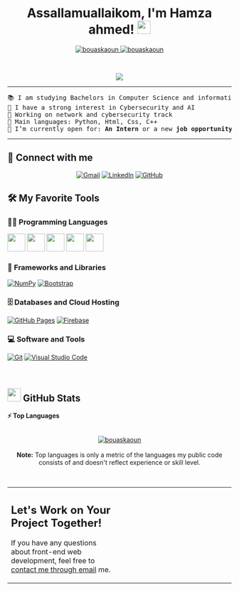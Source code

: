 <h1 align="center">
Assallamuallaikom, I'm Hamza ahmed!
	<a href="https://github.com/33hamza33" target="_self">
		<img src="https://media.giphy.com/media/hvRJCLFzcasrR4ia7z/giphy.gif" width="30">
	</a>
</h1>
<p align="center">
	<a href="https://github.com/33hamza33">
		<img src="https://komarev.com/ghpvc/?username=bouaskaoun&label=Profile%20views&color=0e75b6&style=flat" alt="bouaskaoun" />
	</a>
	<a href="https://github.com/33hamza33">
		<img src="https://img.shields.io/github/followers/bouaskaoun?label=Followers" alt="bouaskaoun" />
	</a>
</p>
<br/>
<p align="center">
	<a href="https://github.com/33hamza33">
		<img src="https://readme-typing-svg.herokuapp.com?lines=Computer+Science+Student; Cyber+Security+and+Network+Engineer;Always%20learning%20new%20things&center=true&width=380&height=45">
	</a>
</p>

<hr>

<pre>
📚 I am studying Bachelors in Computer Science and information system in Egyptian Japan University for Science and Technology
📝 I have a strong interest in Cybersecurity and AI
🔭 Working on network and cybersecurity track
🌟 Main languages: Python, Html, Css, C++
🤔 I’m currently open for: <b>An Intern</b> or a new <b>job opportunity</b>, this is <a href="New%20folder%20(2)/hamzaa%20cvvv.pdf" target="_blank">MY RESUME.</a>
</pre>
<hr>

## 🤝 Connect with me
<p align="center">
	<a href="Hamzaa7med2023@gmail.com"><img img src="https://img.shields.io/badge/gmail-%23EA4335.svg?style=plastic&logo=gmail&logoColor=white" alt="Gmail"/></a>
	<a href="https://www.linkedin.com/in/bouaskaoun/"><img src="https://img.shields.io/badge/linkedin-%230A66C2.svg?style=plastic&logo=linkedin&logoColor=white" alt="LinkedIn"/></a>
	<a href="https://github.com/33hamza33"><img src="https://img.shields.io/badge/github-%23181717.svg?style=plastic&logo=github&logoColor=white" alt="GitHub"/></a>
</p>

## 🛠️ My Favorite Tools

### 👨‍💻 Programming Languages

<p>
    <a href="https://github.com/33hamza33"><img src="https://cdn.jsdelivr.net/gh/devicons/devicon/icons/javascript/javascript-original.svg" width="40" height="40"></a>
    <a href="https://github.com/33hamza33"><img src="https://cdn.jsdelivr.net/gh/devicons/devicon/icons/python/python-original.svg" width="40" height="40"></a>
	 <a href="https://github.com/33hamza33"><img src="https://cdn.jsdelivr.net/gh/devicons/devicon@latest/icons/cplusplus/cplusplus-original.svg" width="40" height="40"></a>
	 <a href="https://github.com/33hamza33"><img src="https://cdn.jsdelivr.net/gh/devicons/devicon/icons/html5/html5-original.svg" width="40" height="40"></a>
	 <a href="https://github.com/33hamza33"><img src="https://cdn.jsdelivr.net/gh/devicons/devicon/icons/css3/css3-original.svg" width="40" height="40">
</a>


### 🧰 Frameworks and Libraries

<p>
	<a href="https://github.com/33hamza33"><img alt="NumPy" src="https://img.shields.io/badge/Numpy%20-%23013243.svg?logo=numpy&logoColor=white"></a>
    <a href="https://github.com/33hamza33"><img alt="Bootstrap" src="https://img.shields.io/badge/Bootstrap%20-%23150458.svg?logo=Bootstrap&logoColor=white"></a>
</p>

### 🗄️ Databases and Cloud Hosting

<p>
    <a href="https://github.com/33hamza33"><img alt="GitHub Pages" src="https://img.shields.io/badge/GitHub%20Pages-%23327FC7.svg?logo=github&logoColor=white"></a>
    <a href="https://github.com/33hamza33"><img alt="Firebase" src ="https://img.shields.io/badge/Firebase-%23FF6F00.svg?logo=firebase&logoColor=white"></a>
</p>

### 💻 Software and Tools

<p>
    <a href="https://github.com/33hamza33"><img alt="Git" src="https://img.shields.io/badge/Git%20-%23F05033.svg?logo=git&logoColor=white"></a>
    <a href="https://github.com/33hamza33"><img alt="Visual Studio Code" src="https://img.shields.io/badge/Visual%20Studio%20Code-0078d7.svg?logo=visual-studio-code&logoColor=white"></a>
</p>
</br>

## <a href="https://github.com/33hamza33"><img src="https://www.blumbergdigital.com/wp-content/uploads/2020/10/stats-graphic-statistics-business-512.png" width="30"></a> GitHub Stats


<!--
<summary><b>⚡ Activity graph</b></summary>
<br/>
<p align="center">
	<a href="https://github.com/Bouaskaoun">
		<img src="https://activity-graph.herokuapp.com/graph?username=bouaskaoun&bg_color=ffffff&color=000000&line=000000&point=000000&area=true&hide_border=true" alt="bouaskaoun">
	</a>
</p>
<br/>
-->
<summary><b>⚡ Top Languages</b></summary>
<br/>

<p align="center">
	<a href="https://github.com/33hamza33">
	<img src="https://github-readme-stats.vercel.app/api/top-langs/?username=bouaskaoun&langs_count=8&layout=compact" alt="bouaskaoun">
	</a>
	<br/>
<br/>
<b>Note:</b> Top languages is only a metric of the languages my public code consists of and doesn't reflect experience or skill level.
</p>
<br/>

<table style="border: none">
  <tr>
  <td width="50%" valign="top">

## Let's Work on Your Project Together!

If you have any questions about front-end web development, feel free to <a href="mailto:hamzaa7med2023gmail.com">contact me through email</a> me.

  </td>
  <td width="50%" valign="top">

























